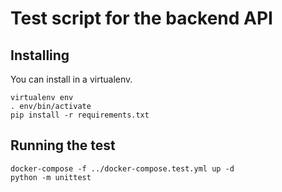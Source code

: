 # Test script for the backend API

## Installing

You can install in a virtualenv.

```
virtualenv env
. env/bin/activate
pip install -r requirements.txt
```

## Running the test

```
docker-compose -f ../docker-compose.test.yml up -d
python -m unittest
```
